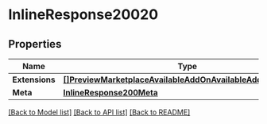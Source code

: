 # InlineResponse20020

## Properties

Name | Type | Description | Notes
------------ | ------------- | ------------- | -------------
**Extensions** | [**[]PreviewMarketplaceAvailableAddOnAvailableAddOnExtension**](preview.marketplace.available_add_on.available_add_on_extension.md) |  | [optional] 
**Meta** | [**InlineResponse200Meta**](inline_response_200_meta.md) |  | [optional] 

[[Back to Model list]](../README.md#documentation-for-models) [[Back to API list]](../README.md#documentation-for-api-endpoints) [[Back to README]](../README.md)


